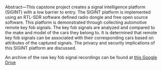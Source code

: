 Abstract—This capstone project creates a signal intelligence platform (SIGINT) with a low barrier to entry. The SIGINT platform is implemented using an RTL-SDR software defined radio dongle and free open source software. This platform is demonstrated through collecting automotive remote key fob signals. The key fob signals are analyzed and compared to the make and model of the cars they belong to. It is determined that remote key fob signals can be associated with their corresponding cars based on attributes of the captured signals. The privacy and security implications of this SIGINT platform are discussed.


An archive of the raw key fob signal recordings can be found at [this Google Drive](https://drive.google.com/file/d/1Y6SLJ-I5csqx7b-_f8FYhurPZHJWchUX/view?usp=drive_link)
